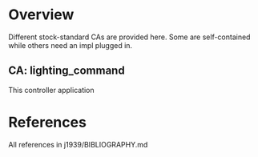 # Overview

Different stock-standard CAs are provided here.  Some
are self-contained while others need an impl plugged in.

## CA: lighting_command

This controller application

# References

All references in j1939/BIBLIOGRAPHY.md